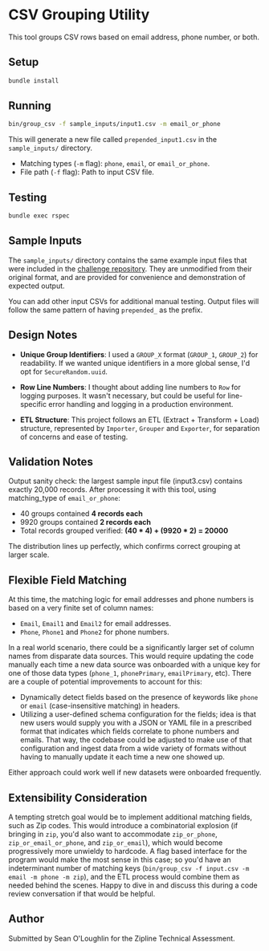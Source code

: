 # CSV Grouping Utility

This tool groups CSV rows based on email address, phone number, or both.

## Setup

```bash
bundle install
```

## Running

```bash
bin/group_csv -f sample_inputs/input1.csv -m email_or_phone
```

This will generate a new file called `prepended_input1.csv` in the `sample_inputs/` directory.

- Matching types (`-m` flag): `phone`, `email`, or `email_or_phone`.
- File path (`-f` flag): Path to input CSV file.

## Testing

```bash
bundle exec rspec
```

## Sample Inputs

The `sample_inputs/` directory contains the same example input files that were included in the [challenge repository](https://github.com/retailzipline/hiring-exercises/tree/main/grouping). They are unmodified from their original format, and are provided for convenience and demonstration of expected output. 

You can add other input CSVs for additional manual testing. Output files will follow the same pattern of having `prepended_` as the prefix.

## Design Notes

- **Unique Group Identifiers**: I used a `GROUP_X` format (`GROUP_1`, `GROUP_2`) for readability. If we wanted unique identifiers in a more global sense, I'd opt for `SecureRandom.uuid`.

- **Row Line Numbers**: I thought about adding line numbers to `Row` for logging purposes. It wasn't necessary, but could be useful for line-specific error handling and logging in a production environment.

- **ETL Structure**: This project follows an ETL (Extract + Transform + Load) structure, represented by `Importer`, `Grouper` and `Exporter`, for separation of concerns and ease of testing.

## Validation Notes

Output sanity check: the largest sample input file (input3.csv) contains exactly 20,000 records. After processing it with this tool, using matching_type of `email_or_phone`:

- 40 groups contained **4 records each**
- 9920 groups contained **2 records each**
- Total records grouped verified: **(40 * 4) + (9920 * 2) = 20000**

The distribution lines up perfectly, which confirms correct grouping at larger scale.

## Flexible Field Matching

At this time, the matching logic for email addresses and phone numbers is based on a very finite set of column names:

- `Email`, `Email1` and `Email2` for email addresses.
- `Phone`, `Phone1` and `Phone2` for phone numbers.

In a real world scenario, there could be a significantly larger set of column names from disparate data sources. This would require updating the code manually each time a new data source was onboarded with a unique key for one of those data types (`phone_1`, `phonePrimary`, `emailPrimary`, etc). There are a couple of potential improvements to account for this:

- Dynamically detect fields based on the presence of keywords like `phone` or `email` (case-insensitive matching) in headers.
- Utilizing a user-defined schema configuration for the fields; idea is that new users would supply you with a JSON or YAML file in a prescribed format that indicates which fields correlate to phone numbers and emails. That way, the codebase could be adjusted to make use of that configuration and ingest data from a wide variety of formats without having to manually update it each time a new one showed up.

Either approach could work well if new datasets were onboarded frequently.

## Extensibility Consideration

A tempting stretch goal would be to implement additional matching fields, such as Zip codes. This would introduce a combinatorial explosion (if bringing in `zip`, you'd also want to accommodate `zip_or_phone`, `zip_or_email_or_phone`, and `zip_or_email`), which would become progressively more unwieldy to hardcode. A flag based interface for the program would make the most sense in this case; so you'd have an indeterminant number of matching keys (`bin/group_csv -f input.csv -m email -m phone -m zip`), and the ETL process would combine them as needed behind the scenes. Happy to dive in and discuss this during a code review conversation if that would be helpful.

## Author

Submitted by Sean O'Loughlin for the Zipline Technical Assessment.
